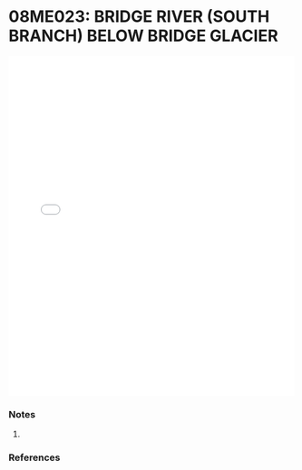 # 08ME023: BRIDGE RIVER (SOUTH BRANCH) BELOW BRIDGE GLACIER

<iframe src="/distribution_estimation/_static/stations/08ME023_fdc.html" width="100%" height="600" frameborder="0"></iframe>

### Notes
1. 

### References

